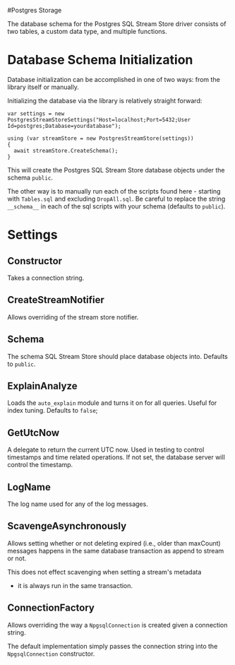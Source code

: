 #Postgres Storage

The database schema for the Postgres SQL Stream Store driver
consists of two tables, a custom data type, and multiple
functions.

# Database Schema Initialization

Database initialization can be accomplished in one of two
ways: from the library itself or manually.

Initializing the database via the library is relatively
straight forward:

```
var settings = new PostgresStreamStoreSettings("Host=localhost;Port=5432;User Id=postgres;Database=yourdatabase");

using (var streamStore = new PostgresStreamStore(settings))
{
  await streamStore.CreateSchema();
}
```

This will create the Postgres SQL Stream Store database
objects under the schema `public`.

The other way is to manually run each of the scripts
found here - starting with `Tables.sql` and excluding
`DropAll.sql`. Be careful to replace the string
`__schema__` in each of the sql scripts with your schema
(defaults to `public`).

# Settings

## Constructor

Takes a connection string.

## CreateStreamNotifier

Allows overriding of the stream store notifier.

## Schema

The schema SQL Stream Store should place database objects
into. Defaults to `public`.

## ExplainAnalyze

Loads the `auto_explain` module and turns it on for all
queries. Useful for index tuning. Defaults to `false`;

## GetUtcNow

A delegate to return the current UTC now. Used in testing
to control timestamps and time related operations. If not
set, the database server will control the timestamp.

## LogName

The log name used for any of the log messages.

## ScavengeAsynchronously

Allows setting whether or not deleting expired (i.e., older
than maxCount) messages happens in the same database
transaction as append to stream or not.

This does not effect scavenging when setting a stream's metadata
- it is always run in the same transaction.

## ConnectionFactory

Allows overriding the way a `NpgsqlConnection` is created
given a connection string. 

The default implementation simply passes the connection string
into the `NpgsqlConnection` constructor.

